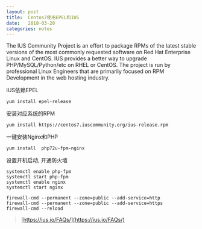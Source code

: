 ```yaml
---
layout: post
title:  Centos7使用EPEL和IUS
date:   2018-03-20
categories: notes
---
```


The IUS Community Project is an effort to package RPMs of the latest stable versions of the most commonly requested software on Red Hat Enterprise Linux and CentOS. IUS provides a better way to upgrade PHP/MySQL/Python/etc on RHEL or CentOS. The project is run by professional Linux Engineers that are primarily focused on RPM Development in the web hosting industry.

IUS依赖EPEL

```
yum install epel-release
```

安装对应系统的RPM

```
yum install https://centos7.iuscommunity.org/ius-release.rpm
```

一键安装Nginx和PHP

```
yum install  php72u-fpm-nginx
```

设置开机启动, 开通防火墙

```
systemctl enable php-fpm
systemctl start php-fpm
systemctl enable nginx
systemctl start nginx

firewall-cmd --permanent --zone=public --add-service=http
firewall-cmd --permanent --zone=public --add-service=https
firewall-cmd --reload
```


> [https://ius.io/FAQs/](https://ius.io/FAQs/)